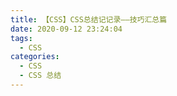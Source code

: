 ```yaml
---
title: 【CSS】CSS总结记记录——技巧汇总篇
date: 2020-09-12 23:24:04
tags: 
  - CSS
categories: 
  - CSS
  - CSS 总结
---
```

